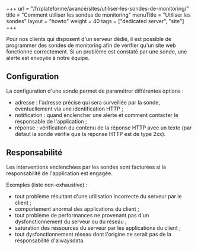+++
url = "/fr/plateforme/avancé/sites/utiliser-les-sondes-de-monitoring/"
title = "Comment utiliser les sondes de monitoring"
menuTitle = "Utiliser les sondes"
layout = "howto"
weight = 40
tags = ["dedicated server", "site"]
+++

Pour nos clients qui disposent d'un serveur dédié, il est possible de programmer des sondes de monitoring afin de vérifier qu'un site web fonctionne correctement. Si un problème est constaté par une sonde, une alerte est envoyée à notre équipe.

## Configuration

La configuration d'une sonde permet de paramétrer différentes options :

- adresse : l'adresse précise qui sera surveillée par la sonde, éventuellement via une identification HTTP ;
- notification : quand enclencher une alerte et comment contacter le responsable de l'application ;
- réponse : vérification du contenu de la réponse HTTP avec un texte (par défaut la sonde vérifie que la réponse HTTP est de type 2xx).

## Responsabilité

Les interventions enclenchées par les sondes sont facturées si la responsabilité de l'application est engagée.

Exemples (liste non-exhaustive) :

- tout problème résultant d'une utilisation incorrecte du serveur par le client ;
- comportement anormal des applications du client ;
- tout problème de performances ne provenant pas d'un dysfonctionnement du serveur ou du réseau ;
- saturation des ressources du serveur par les applications du client ;
- tout dysfonctionnement réseau dont l'origine ne serait pas de la responsabilité d'alwaysdata.
